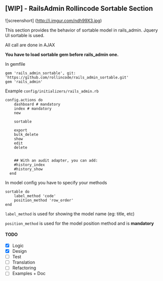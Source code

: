 [WIP] - RailsAdmin Rollincode Sortable Section
--------------------

![screenshort]
(http://i.imgur.com/ndh99X3.jpg)

This section provides the behavior of sortable model in rails_admin.
Jquery UI sortable is used.

All call are done in AJAX

**You have to load sortable gem before rails_admin one.**

In gemfile

````
gem 'rails_admin_sortable', git: 'https://github.com/rollincode/rails_admin_sortable.git'
gem 'rails_admin'
````

Example `config/initializers/rails_admin.rb`

````
config.actions do
    dashboard # mandatory
    index # mandatory
    new

    sortable

    export
    bulk_delete
    show
    edit
    delete


    ## With an audit adapter, you can add:
    #history_index
    #history_show
  end
````

In model config you have to specify your methods

````
sortable do
    label_method 'code'
    position_method 'row_order'
end
````

`label_method` is used for showing the model name (eg: title, etc)

`position_method` is used for the model position method and is **mandatory**

#### TODO ####

- [X] Logic
- [X] Design
- [ ] Test
- [ ] Translation
- [ ] Refactoring
- [ ] Examples + Doc